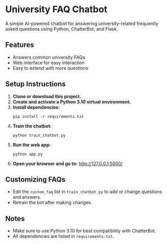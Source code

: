# University FAQ Chatbot

A simple AI-powered chatbot for answering university-related frequently asked questions using Python, ChatterBot, and Flask.

## Features
- Answers common university FAQs
- Web interface for easy interaction
- Easy to extend with more questions

## Setup Instructions

1. **Clone or download this project.**
2. **Create and activate a Python 3.10 virtual environment.**
3. **Install dependencies:**
   ```
   pip install -r requirements.txt
   ```
4. **Train the chatbot:**
   ```
   python train_chatbot.py
   ```
5. **Run the web app:**
   ```
   python app.py
   ```
6. **Open your browser and go to:**
   http://127.0.0.1:5000/

## Customizing FAQs
- Edit the `custom_faq` list in `train_chatbot.py` to add or change questions and answers.
- Retrain the bot after making changes.

## Notes
- Make sure to use Python 3.10 for best compatibility with ChatterBot.
- All dependencies are listed in `requirements.txt`. 